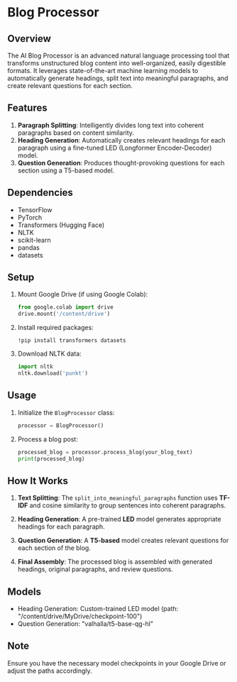 # Blog Processor

## Overview

The AI Blog Processor is an advanced natural language processing tool that transforms unstructured blog content into well-organized, easily digestible formats. It leverages state-of-the-art machine learning models to automatically generate headings, split text into meaningful paragraphs, and create relevant questions for each section.

## Features

1. **Paragraph Splitting**: Intelligently divides long text into coherent paragraphs based on content similarity.
2. **Heading Generation**: Automatically creates relevant headings for each paragraph using a fine-tuned LED (Longformer Encoder-Decoder) model.
3. **Question Generation**: Produces thought-provoking questions for each section using a T5-based model.

## Dependencies

- TensorFlow
- PyTorch
- Transformers (Hugging Face)
- NLTK
- scikit-learn
- pandas
- datasets

## Setup

1. Mount Google Drive (if using Google Colab):
   ```python
   from google.colab import drive
   drive.mount('/content/drive')
   ```

2. Install required packages:
   ```
   !pip install transformers datasets
   ```

3. Download NLTK data:
   ```python
   import nltk
   nltk.download('punkt')
   ```

## Usage

1. Initialize the `BlogProcessor` class:
   ```python
   processor = BlogProcessor()
   ```

2. Process a blog post:
   ```python
   processed_blog = processor.process_blog(your_blog_text)
   print(processed_blog)
   ```

## How It Works

1. **Text Splitting**: The `split_into_meaningful_paragraphs` function uses **TF-IDF** and cosine similarity to group sentences into coherent paragraphs.

2. **Heading Generation**: A pre-trained **LED** model generates appropriate headings for each paragraph.

3. **Question Generation**: A **T5-based** model creates relevant questions for each section of the blog.

4. **Final Assembly**: The processed blog is assembled with generated headings, original paragraphs, and review questions.

## Models

- Heading Generation: Custom-trained LED model (path: "/content/drive/MyDrive/checkpoint-100")
- Question Generation: "valhalla/t5-base-qg-hl"

## Note

Ensure you have the necessary model checkpoints in your Google Drive or adjust the paths accordingly.

